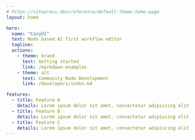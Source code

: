 ```yaml
---
# https://vitepress.dev/reference/default-theme-home-page
layout: home

hero:
  name: "CozyUI"
  text: Node based AI first workflow editor
  tagline: 
  actions:
    - theme: brand
      text: Getting started
      link: /markdown-examples
    - theme: alt
      text: Community Node Development
      link: /developers/index.md

features:
  - title: Feature A
    details: Lorem ipsum dolor sit amet, consectetur adipiscing elit
  - title: Feature B
    details: Lorem ipsum dolor sit amet, consectetur adipiscing elit
  - title: Feature C
    details: Lorem ipsum dolor sit amet, consectetur adipiscing elit
---
```


